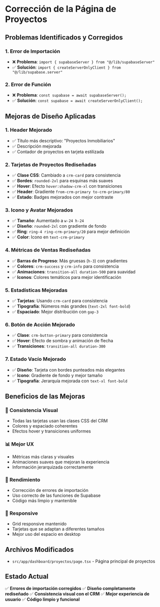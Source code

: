 # Corrección de la Página de Proyectos

## Problemas Identificados y Corregidos

### 1. **Error de Importación**
- ❌ **Problema**: `import { supabaseServer } from "@/lib/supabaseServer"`
- ✅ **Solución**: `import { createServerOnlyClient } from "@/lib/supabase.server"`

### 2. **Error de Función**
- ❌ **Problema**: `const supabase = await supabaseServer();`
- ✅ **Solución**: `const supabase = await createServerOnlyClient();`

## Mejoras de Diseño Aplicadas

### 1. **Header Mejorado**
- ✅ Título más descriptivo: "Proyectos Inmobiliarios"
- ✅ Descripción mejorada
- ✅ Contador de proyectos en tarjeta estilizada

### 2. **Tarjetas de Proyectos Rediseñadas**
- ✅ **Clase CSS**: Cambiado a `crm-card` para consistencia
- ✅ **Bordes**: `rounded-2xl` para esquinas más suaves
- ✅ **Hover**: Efecto `hover:shadow-crm-xl` con transiciones
- ✅ **Header**: Gradiente `from-crm-primary to-crm-primary/80`
- ✅ **Estado**: Badges mejorados con mejor contraste

### 3. **Icono y Avatar Mejorados**
- ✅ **Tamaño**: Aumentado a `w-24 h-24`
- ✅ **Diseño**: `rounded-2xl` con gradiente de fondo
- ✅ **Ring**: `ring-4 ring-crm-primary/20` para mejor definición
- ✅ **Color**: Icono en `text-crm-primary`

### 4. **Métricas de Ventas Rediseñadas**
- ✅ **Barras de Progreso**: Más gruesas (`h-3`) con gradientes
- ✅ **Colores**: `crm-success` y `crm-info` para consistencia
- ✅ **Animaciones**: `transition-all duration-500` para suavidad
- ✅ **Iconos**: Colores temáticos para mejor identificación

### 5. **Estadísticas Mejoradas**
- ✅ **Tarjetas**: Usando `crm-card` para consistencia
- ✅ **Tipografía**: Números más grandes (`text-2xl font-bold`)
- ✅ **Espaciado**: Mejor distribución con `gap-3`

### 6. **Botón de Acción Mejorado**
- ✅ **Clase**: `crm-button-primary` para consistencia
- ✅ **Hover**: Efecto de sombra y animación de flecha
- ✅ **Transiciones**: `transition-all duration-300`

### 7. **Estado Vacío Mejorado**
- ✅ **Diseño**: Tarjeta con bordes punteados más elegantes
- ✅ **Icono**: Gradiente de fondo y mejor tamaño
- ✅ **Tipografía**: Jerarquía mejorada con `text-xl font-bold`

## Beneficios de las Mejoras

### 🎨 **Consistencia Visual**
- Todas las tarjetas usan las clases CSS del CRM
- Colores y espaciado coherentes
- Efectos hover y transiciones uniformes

### 📊 **Mejor UX**
- Métricas más claras y visuales
- Animaciones suaves que mejoran la experiencia
- Información jerarquizada correctamente

### 🚀 **Rendimiento**
- Corrección de errores de importación
- Uso correcto de las funciones de Supabase
- Código más limpio y mantenible

### 📱 **Responsive**
- Grid responsive mantenido
- Tarjetas que se adaptan a diferentes tamaños
- Mejor uso del espacio en desktop

## Archivos Modificados

- `src/app/dashboard/proyectos/page.tsx` - Página principal de proyectos

## Estado Actual

✅ **Errores de importación corregidos**
✅ **Diseño completamente rediseñado**
✅ **Consistencia visual con el CRM**
✅ **Mejor experiencia de usuario**
✅ **Código limpio y funcional**
